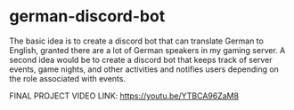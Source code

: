 # german-discord-bot
The basic idea is to create a discord bot that can translate German to English, granted there are a lot of German speakers in my gaming server.
A second idea would be to create a discord bot that keeps track of server events, game nights, and other activities and notifies users depending on the role associated with events.


FINAL PROJECT VIDEO LINK:
https://youtu.be/YTBCA96ZaM8
